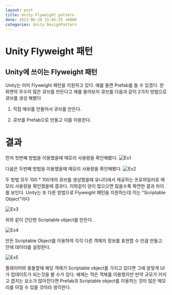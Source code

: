 ```yaml
---
layout: post
title: Unity Flyweight pattern
date: 2021-06-28 15:05:55 +0900
categories: Unity DesignPattern
---
```


# Unity Flyweight 패턴

## Unity에 쓰이는 Flyweight 패턴
Unity는 이미 Flyweight 패턴을 지원하고 있다. 예를 들면 Prefab를 들 수 있겠다. 한 화면의 무수히 많은 큐브를 만든다고 예를 들어보자 큐브를 다음과 같이 2가지 방법으로 큐브를 생성 해봤다
1. 직접 메쉬를 만들어서 큐브를 만든다.

2. 큐브를 Prefab으로 만들고 이를 이용한다.

# 결과
먼저 첫번째 방법을 이용했을때 메모리 사용량을 확인해봤다.
![Ex1](https://user-images.githubusercontent.com/39051679/123587227-f079cf80-d820-11eb-83ae-8ce4c7f4c55b.jpg)

다음은 두번째 방법을 이용했을때 메모리 사용량을 확인해봤다.
![Ex2](https://user-images.githubusercontent.com/39051679/123587283-07b8bd00-d821-11eb-9e03-b8454205a707.jpg)

두 방법 모두 100 * 100개의 큐브를 생성했을때 유니티에서 제공하는 프로파일러로 메모리 사용량을 확인했을때 결과다. 이와같이 양이 많으으면 많을수록 확연한 결과 차이를 보인다. Unity는 또 다른 방법으로 Flyweight 패턴을 지원하는데 이는 "Scriptable Object"이다

![Ex3](https://user-images.githubusercontent.com/39051679/123585799-bf000480-d81e-11eb-949c-a88acf2e2f1a.jpg)

위와 같이 간단한 Scriptable object를 만든다.

![Ex4](https://user-images.githubusercontent.com/39051679/123585880-e3f47780-d81e-11eb-9a1d-71678b33389b.jpg)

만든 Scriptable Object를 이용하여 각각 다른 객체의 정보를 표현할 수 만큼 만들고 안에 데이터를 설정한다.

![Ex5](https://user-images.githubusercontent.com/39051679/123585618-7c3e2c80-d81e-11eb-8c7b-e46e008b6863.gif)

플레이어와 충돌할때 해당 객체가 Scriptable object를 가지고 있다면 그에 알맞게 UI가 업데이트가 되는것을 볼 수가 있다. 예제는 적은 객체를 이용했지만 만약 규모가 커지고 겹치는 요소가 많아진다면 Prefab과 Scriptable object를 이용하는 것이 많은 메모리를 아낄 수 있을 것이라 생각한다.